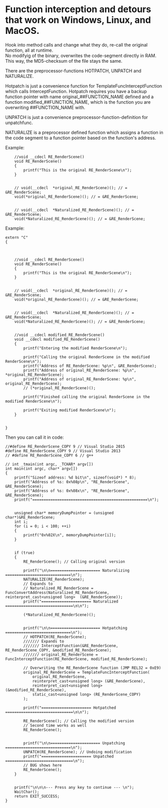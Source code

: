 # Function interception and detours that work on Windows, Linux, and MacOS. 

Hook into method calls and change what they do, re-call the original function, all at runtime. <br />
No modifyig of the binary, overwrites the code-segment directly in RAM. <br />
This way, the MD5-checksum of the file stays the same. 


There are the preprocessor-functions HOTPATCH, UNPATCH and NATURALIZE. 


Hotpatch is just a convenience function for TemplateFuncInterceptFunction which calls InterceptFunction. 
Hotpatch requires you have a backup function pointer with name original_##FUNCTION_NAME defined and a function modified_##FUNCTION_NAME, which is the function you are overwriting ##FUNCTION_NAME with. 

UNPATCH is just a convenience preprocessor-function-definition for unpatchfunc. 

NATURALIZE is a preprocessor defined function which assigns a function in the code segment to a function pointer based on the function's address. 

Example:
```
	//void __cdecl RE_RenderScene()
	void RE_RenderScene()
	{
		printf("This is the original RE_RenderScene\n");
	}


	// void(__cdecl  *original_RE_RenderScene)(); // = &RE_RenderScene;
	void(*original_RE_RenderScene)(); // = &RE_RenderScene;


	// void(__cdecl  *Naturalized_RE_RenderScene)(); // = &RE_RenderScene;
	void(*Naturalized_RE_RenderScene)(); // = &RE_RenderScene;
```

Example: 
```  
extern "C" 
{

	

	//void __cdecl RE_RenderScene()
	void RE_RenderScene()
	{
		printf("This is the original RE_RenderScene\n");
	}


	// void(__cdecl  *original_RE_RenderScene)(); // = &RE_RenderScene;
	void(*original_RE_RenderScene)(); // = &RE_RenderScene;


	// void(__cdecl  *Naturalized_RE_RenderScene)(); // = &RE_RenderScene;
	void(*Naturalized_RE_RenderScene)(); // = &RE_RenderScene;
	

	//void __cdecl modified_RE_RenderScene()
	void __cdecl modified_RE_RenderScene()
	{
		printf("Entering the modified RenderScene\n");

		printf("Calling the original RenderScene in the modified RenderScene\n");
		printf("Address of RE_RenderScene: %p\n", &RE_RenderScene);
		printf("Address of original_RE_RenderScene: %p\n", *original_RE_RenderScene);
		printf("Address of original_RE_RenderScene: %p\n", original_RE_RenderScene);
		// (*original_RE_RenderScene)();
		
		printf("Finished calling the original RenderScene in the modified RenderScene\n");

		printf("Exiting modified RenderScene\n");
	}

	
}
```


Then you can call it in code: 
```
//#define RE_RenderScene_COPY 9 // Visual Studio 2015
#define RE_RenderScene_COPY 9 // Visual Studio 2013
// #define RE_RenderScene_COPY 6 // g++

// int _tmain(int argc, _TCHAR* argv[])
int main(int argc, char* argv[])
{
	printf("Sizeof address: %d bit\n", sizeof(void*) * 8);
	printf("Address of %s: 0x%08p\n", "RE_RenderScene", &RE_RenderScene);
	printf("Address of %s: 0x%08x\n", "RE_RenderScene", &RE_RenderScene);
	printf("===================================================\n");
	

	unsigned char* memoryDumpPointer = (unsigned char*)&RE_RenderScene;
	int i;
	for (i = 0; i < 100; ++i)
	{
		printf("0x%02X\n", memoryDumpPointer[i]);
	}


	if (true)
	{
		RE_RenderScene(); // Calling original version
		
		printf("\n\n====================== Naturalizing =============================\n");
		NATURALIZE(RE_RenderScene);
		// Expands to 
		// Naturalized_RE_RenderScene = FuncConvertAddress(Naturalized_RE_RenderScene, reinterpret_cast<unsigned long>  (&RE_RenderScene));
		printf("====================== Naturalized ==============================\n\n");
		
		(*Naturalized_RE_RenderScene)();


		printf("\n\n====================== Hotpatching =============================\n");
		// HOTPATCH(RE_RenderScene);
		/////// Expands to
		/////// InterceptFunction(&RE_RenderScene, RE_RenderScene_COPY, &modified_RE_RenderScene);
		/////// original_RE_RenderScene = FuncInterceptFunction(RE_RenderScene, modified_RE_RenderScene);

		// Overwriting the RE_RenderScene function (JMP REL32 = 0xE9)
		original_RE_RenderScene = TemplateFuncInterceptFunction(
			original_RE_RenderScene,
			reinterpret_cast<unsigned long> (&RE_RenderScene),
			reinterpret_cast<unsigned long> (&modified_RE_RenderScene),
			static_cast<unsigned long> (RE_RenderScene_COPY)
		);

		printf("====================== Hotpatched ==============================\n\n");
		
		RE_RenderScene(); // Calling the modified version
		// Second time works as well
		RE_RenderScene();


		printf("\n\n====================== Unpatching =============================\n");
		UNPATCH(RE_RenderScene); // Undoing modification
		printf("====================== Unpatched ==============================\n");
		// BUG shows here
		RE_RenderScene();
	}


	printf("\n\n\n--- Press any key to continue --- \n");
	WaitChar();
	return EXIT_SUCCESS;
}
```
